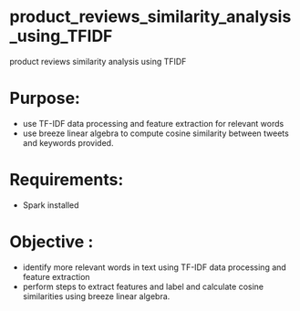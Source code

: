 # product_reviews_similarity_analysis_using_TFIDF
product reviews similarity analysis using TFIDF

# Purpose: 
- use TF-IDF data processing and feature extraction for relevant words
- use breeze linear algebra to compute cosine similarity between tweets and keywords provided.
		 
# Requirements: 
- Spark installed

# Objective :
- identify more relevant words in text using TF-IDF data processing and feature extraction
- perform steps to extract features and label and calculate cosine similarities using breeze linear algebra.